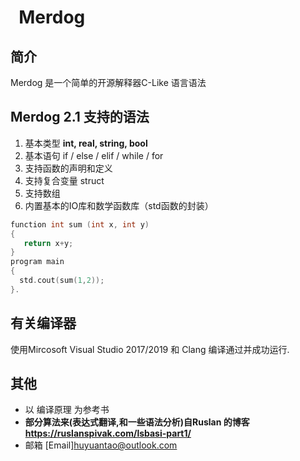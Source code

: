 
#   Merdog
## 简介
Merdog 是一个简单的开源解释器C-Like 语言语法
## Merdog 2.1 支持的语法
1. 基本类型 **int, real, string, bool**
2. 基本语句 if / else / elif / while / for
3. 支持函数的声明和定义
4. 支持复合变量 struct
5. 支持数组
6. 内置基本的IO库和数学函数库（std函数的封装）
```c++
function int sum (int x, int y)
{
   return x+y;
}
program main
{
  std.cout(sum(1,2));
}.
```

## 有关编译器
使用Mircosoft Visual Studio 2017/2019 和 Clang 编译通过并成功运行.

## 其他
* 以 编译原理 为参考书
* **部分算法来(表达式翻译,和一些语法分析)自Ruslan 的博客 https://ruslanspivak.com/lsbasi-part1/**
* 邮箱 [Email]huyuantao@outlook.com
